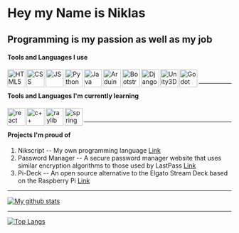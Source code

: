 # Hey my Name is Niklas

## Programming is my passion as well as my job 

#### Tools and Languages I use

<img align="left" alt="HTML5" width="40px" src="https://simpleicons.org/icons/html5.svg" />
<img align="left" alt="CSS" width="40px" src="https://simpleicons.org/icons/css3.svg" />
<img align="left" alt="JS" width="40px" src="https://simpleicons.org/icons/javascript.svg" />
<img align="left" alt="Python" width="40px" src="https://simpleicons.org/icons/python.svg" />
<img align="left" alt="Java" width="40px" src="https://simpleicons.org/icons/java.svg" />
<img align="left" alt="Arduino" width="40px" src="https://simpleicons.org/icons/arduino.svg" />
<img align="left" alt="Bootstrap" width="40px" src="https://simpleicons.org/icons/bootstrap.svg" />
<img align="left" alt="Django" width="40px" src="https://simpleicons.org/icons/django.svg" />
<img align="left" alt="Unity3D" width="40px" src="https://simpleicons.org/icons/unity.svg" />
<img align="left" alt="Godot" width="40px" src="https://simpleicons.org/icons/godotengine.svg" />

<br>

---

#### Tools and Languages I'm currently learning

<img align="left" alt="react" width="40px" src="https://simpleicons.org/icons/react.svg" />
<img align="left" alt="c++" width="40px" src="https://simpleicons.org/icons/cplusplus.svg" />
<img align="left" alt="raylib" width="40px" src="https://github.com/raysan5/raylib/raw/master/logo/raylib_256x256.png" />
<img align="left" alt="spring boot" width="40px" src="https://simpleicons.org/icons/spring.svg" />

<br>

---

#### Projects I'm proud of

1. Nikscript -- My own programming language [Link](https://n-ziermann.github.io/projects/nikscript.html) 
2. Password Manager -- A secure password manager website that uses similar encryption algorithms to those used by LastPass [Link](https://niklasziermann.pythonanywhere.com/password)
3. Pi-Deck -- An open source alternative to the Elgato Stream Deck based on the Raspberry Pi [Link](https://n-ziermann.github.io/projects/pi-deck.html)

---

[![My github stats](https://github-readme-stats.vercel.app/api?username=n-ziermann&include_all_commits=true&show_icons=true)](https://github.com/anuraghazra/github-readme-stats)

---

[![Top Langs](https://github-readme-stats.vercel.app/api/top-langs/?username=n-ziermann&layout=compact)](https://github.com/anuraghazra/github-readme-stats)
